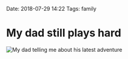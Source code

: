 Date: 2018-07-29 14:22
Tags: family

# My dad still plays hard

![My dad telling me about his latest adventure](/_img/2018/2018-07-29-My-dad-telling-me-about-riding-this-board-earlier.jpg)
